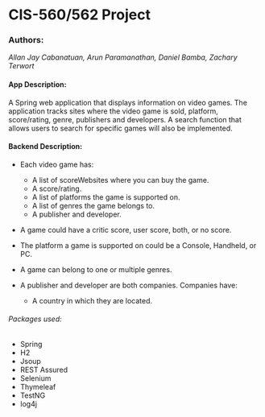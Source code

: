 # CIS-560/562 Project
### Authors:
*Allan Jay Cabanatuan, Arun Paramanathan, Daniel Bamba, Zachary Terwort*
#### App Description:
A Spring web application that displays information on video games. The application tracks sites where the video game is sold, platform, score/rating, genre, publishers and developers. A search function that allows users to search for specific games will also be implemented.

#### Backend Description:
 * Each video game has:
    * A list of scoreWebsites where you can buy the game.
    * A score/rating.
    * A list of platforms the game is supported on.
    * A list of genres the game belongs to.
    * A publisher and developer.

* A game could have a critic score, user score, both, or no score.
* The platform a game is supported on could be a Console, Handheld, or PC.
* A game can belong to one or multiple genres.
* A publisher and developer are both companies. Companies have:
    * A country in which they are located.

###### Packages used:
* Spring
* H2
* Jsoup
* REST Assured
* Selenium
* Thymeleaf
* TestNG
* log4j

